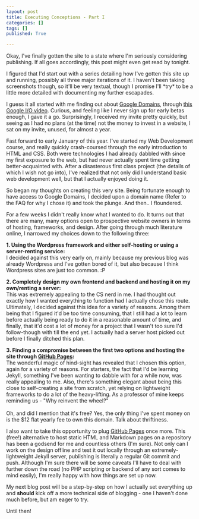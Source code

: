 ```yaml
---
layout: post
title: Executing Conceptions - Part I
categories: []
tags: []
published: True

---
```


<p>
	Okay, I've finally gotten the site to a state where I'm seriously considering publishing. If all goes accordingly, this post might even get read by tonight.
</p>

<p>
	I figured that I'd start out with a series detailing how I've gotten this site up and running, possibly all three major iterations of it. I haven't been taking screenshots though, so it'll be very textual, though I promise I'll *try* to be a little more detailed with documenting my further escapades.
</p>

<p>
	I guess it all started with me finding out about <a href="https://domains.google.com/">Google Domains</a>, through <a href="https://www.youtube.com/watch?v=YZbbfICteBs">this Google I/O video</a>. Curious, and feeling like I never sign up for early betas enough, I gave it a go. Surprisingly, I received my invite pretty quickly, but seeing as I had no plans (at the time) not the money to invest in a website, I sat on my invite, unused, for almost a year.
</p>

<p>
	Fast forward to early January of this year. I've started my Web Development course, and really quickly crash-coursed through the early introduction to HTML and CSS. Both were technologies I had already dabbled with since my first exposure to the web, but had never actually spent time getting better-acquainted with. After a disasterous first class project (the details of which I wish not go into), I've realized that not only did I understand basic web development well, but that I actually enjoyed doing it.
</p>

<p>
	So began my thoughts on creating this very site. Being fortunate enough to have access to Google Domains, I decided upon a domain name (Refer to the FAQ for why I chose it) and took the plunge. And then.. I floundered.
</p>

<p>
	For a few weeks I didn't really know what I wanted to do. It turns out that there are many, many options open to prospective website owners in terms of hosting, frameworks, and design. After going through much literature online, I narrowed my choices down to the following three:
</p>

<p>
	<b>1. Using the Wordpress framework and either self-hosting or using a server-renting service:</b> <br>
	I decided against this very early on, mainly because my previous blog was already Wordpress and I've gotten bored of it, but also because I think Wordpress sites are just too common. :P
</p>

<p>
	<b>2. Completely design my own frontend and backend and hosting it on my own/renting a server:</b> <br>
	This was extremely appealing to the CS nerd in me. I had thought out exactly how I wanted everything to function had I actually chose this route. Ultimately, I decided against this idea for a variety of reasons. Among them being that I figured it'd be too time consuming, that I still had a lot to learn before actually being ready to do it in a reasonable amount of time, and finally, that it'd cost a lot of money for a project that I wasn't too sure I'd follow-though with till the end yet. I actually had a server host picked out before I finally ditched this plan.
</p>

<p>
	<b>3. Finding a compromise between the first two options and hosting the site through <a href="https://pages.github.com/">GitHub Pages</a>:</b> <br>
	The wonderful magic of hind-sight has revealed that I chosen this option, again for a variety of reasons. For starters, the fact that I'd be learning Jekyll, something I've been wanting to dabble with for a while now, was really appealing to me. Also, there's something elegant about being this close to self-creating a site from scratch, yet relying on lightweight frameworks to do a lot of the heavy-lifting. As a professor of mine keeps reminding us - "Why reinvent the wheel?"<br>
	<br>
	Oh, and did I mention that it's free? Yes, the only thing I've spent money on is the $12 flat yearly fee to own this domain. Talk about thriftiness.
</p>

<p>
	I also want to take this opportunity to plug <a href="https://pages.github.com/">GitHub Pages</a> once more. This (free!) alternative to host static HTML and Markdown pages on a repository has been a godsend for me and countless others (I'm sure). Not only can I work on the design offline and test it out locally through an extremely-lightweight Jekyll server, publishing is literally a regular Git commit and push. Although I'm sure there will be some caveats I'll have to deal with further down the road (no PHP scripting or backend of any sort comes to mind easily), I'm really happy with how things are set up now. 
</p>

<p>
	My next blog post will be a step-by-step on how I actually set everything up and <b>should</b> kick off a more technical side of blogging - one I haven't done much before, but am eager to try. 
</p>

<p>
	Until then!
</p>
